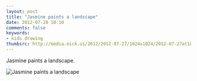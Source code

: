 ```yaml
---
layout: post
title: "Jasmine paints a landscape"
date: 2012-07-28 10:10
comments: false
keywords: 
- kids drawing
thumbsrc: http://media.eick.us/2012/2012-07-27/1024x1024/2012-07-27at18.01.00.jpg
---
```

Jasmine paints a landscape.

![Jasmine paints a landscape](http://media.eick.us/media/photographs/2012/2012-07-27/2012-07-27at18.01.00.jpg)


